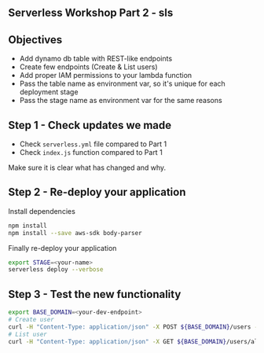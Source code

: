 
## Serverless Workshop Part 2 - sls
## Objectives
- Add dynamo db table with REST-like endpoints
- Create few endpoints (Create & List users)
- Add proper IAM permissions to your lambda function
- Pass the table name as environment var, so it's unique for each deployment stage
- Pass the stage name as environment var for the same reasons

## Step 1 - Check updates we made
- Check `serverless.yml` file compared to Part 1
- Check `index.js` function compared to Part 1

Make sure it is clear what has changed and why.

## Step 2 - Re-deploy your application
Install dependencies
```bash
npm install
npm install --save aws-sdk body-parser
```

Finally re-deploy your application
```bash
export STAGE=<your-name>
serverless deploy --verbose
```

## Step 3 - Test the new functionality
```bash
export BASE_DOMAIN=<your-dev-endpoint>
# Create user
curl -H "Content-Type: application/json" -X POST ${BASE_DOMAIN}/users -d '{"userId": "alexdebrie1", "name": "Alex DeBrie"}'
# List user
curl -H "Content-Type: application/json" -X GET ${BASE_DOMAIN}/users/alexdebrie1
```
